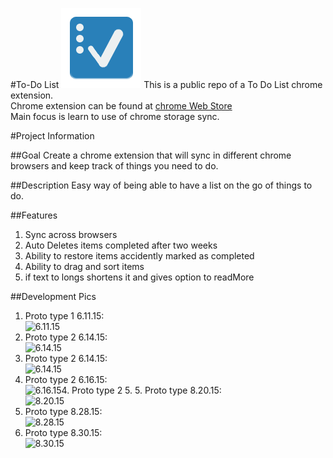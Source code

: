 #To-Do List ![logo](https://raw.githubusercontent.com/bote795/TestChromeExtensionSync/master/assets/icon128.png)
This is a public repo of a To Do List chrome extension.   
Chrome extension can be found at [chrome Web Store](https://chrome.google.com/webstore/detail/to-do-list/diefbmnnjpehalojdjhaaidlechmnodo)   
Main focus is learn to use of chrome storage sync.

#Project Information 

##Goal
Create a chrome extension that will sync in different chrome browsers and keep track of things you need to do.

##Description
Easy way of being able to have a list on the go of things to do.

##Features
1. Sync across browsers
2. Auto Deletes items completed after two weeks
3. Ability to restore items accidently marked as completed
4. Ability to drag and sort items
5. if text to longs shortens it and gives option to readMore

##Development Pics

1. Proto type 1 6.11.15:  
![6.11.15](http://i.gyazo.com/93d5df9951d29d712140f9e2a44b2447.png "Proto type 1 6.11.15")
2. Proto type 2 6.14.15:  
![6.14.15](http://i.gyazo.com/ccc8be21e1f919f80e3ea7f144d135a3.png "See More feature 6.14.15")
3. Proto type 2 6.14.15:  
![6.14.15](http://i.gyazo.com/192f8b2aa9dbfd693cfe4e7c821a4d09.png "Unorderlist and checkbox feature 6.14.15")
4. Proto type 2 6.16.15:  
![6.16.15](http://i.gyazo.com/e3a2eb51a5028d170daf42d59003d81a.png "edit button and new UI class 6.16.15")4. Proto type 2 5. 5. Proto type 8.20.15:  
![8.20.15](https://i.gyazo.com/ba4dcb96dbb8f5ba8492d53fdcae2af6.gif "edit button and functionality")
6. Proto type 8.28.15:  
![8.28.15](https://i.gyazo.com/ec8aff45df31d3ff38b3abe5760ef1db.png "drag and drop functionality")
7. Proto type 8.30.15:  
![8.30.15](https://i.gyazo.com/c49cf596edfa89248784ab22b2a621c0.png "added icon")
